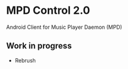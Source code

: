 MPD Control 2.0
===============

Android Client for Music Player Daemon (MPD)


## Work in progress
- Rebrush
